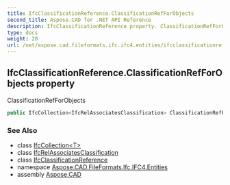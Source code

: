 ```yaml
---
title: IfcClassificationReference.ClassificationRefForObjects
second_title: Aspose.CAD for .NET API Reference
description: IfcClassificationReference property. ClassificationRefForObjects
type: docs
weight: 20
url: /net/aspose.cad.fileformats.ifc.ifc4.entities/ifcclassificationreference/classificationrefforobjects/
---
```

## IfcClassificationReference.ClassificationRefForObjects property

ClassificationRefForObjects

```csharp
public IfcCollection<IfcRelAssociatesClassification> ClassificationRefForObjects { get; }
```

### See Also

* class [IfcCollection&lt;T&gt;](../../../aspose.cad.fileformats.ifc/ifccollection-1/)
* class [IfcRelAssociatesClassification](../../ifcrelassociatesclassification/)
* class [IfcClassificationReference](../)
* namespace [Aspose.CAD.FileFormats.Ifc.IFC4.Entities](../../ifcclassificationreference/)
* assembly [Aspose.CAD](../../../)


